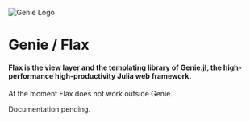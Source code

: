 ![Genie Logo](https://dl.dropboxusercontent.com/s/0dbiza50r63cvvc/genie_logo.png)

# Genie / Flax
#### Flax is the view layer and the templating library of Genie.jl, the high-performance high-productivity Julia web framework.

At the moment Flax does not work outside Genie.

Documentation pending. 
